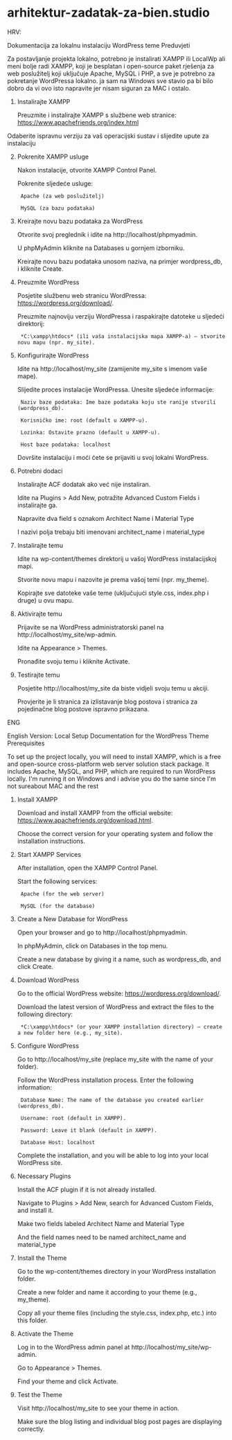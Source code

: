 # arhitektur-zadatak-za-bien.studio

HRV:

Dokumentacija za lokalnu instalaciju WordPress teme
Preduvjeti

Za postavljanje projekta lokalno, potrebno je instalirati XAMPP ili LocalWp ali meni bolje radi XAMPP, koji je besplatan i open-source paket rješenja za web poslužitelj koji uključuje Apache, MySQL i PHP, a sve je potrebno za pokretanje WordPressa lokalno. ja sam na Windows sve stavio pa bi bilo dobro da vi ovo isto napravite jer nisam siguran za MAC i ostalo.

1. Instalirajte XAMPP

    Preuzmite i instalirajte XAMPP s službene web stranice: https://www.apachefriends.org/index.html

 
Odaberite ispravnu verziju za vaš operacijski sustav i slijedite upute za instalaciju 

2. Pokrenite XAMPP usluge

    Nakon instalacije, otvorite XAMPP Control Panel.

    Pokrenite sljedeće usluge:

        Apache (za web poslužitelj)

        MySQL (za bazu podataka)

3. Kreirajte novu bazu podataka za WordPress

    Otvorite svoj preglednik i idite na http://localhost/phpmyadmin.

    U phpMyAdmin kliknite na Databases u gornjem izborniku.

    Kreirajte novu bazu podataka unosom naziva, na primjer wordpress_db, i kliknite Create.

4. Preuzmite WordPress

    Posjetite službenu web stranicu WordPressa: https://wordpress.org/download/.

    Preuzmite najnoviju verziju WordPressa i raspakirajte datoteke u sljedeći direktorij:

        *C:\xampp\htdocs* (ili vaša instalacijska mapa XAMPP-a) — stvorite novu mapu (npr. my_site).

5. Konfigurirajte WordPress

    Idite na http://localhost/my_site (zamijenite my_site s imenom vaše mape).

    Slijedite proces instalacije WordPressa. Unesite sljedeće informacije:

        Naziv baze podataka: Ime baze podataka koju ste ranije stvorili (wordpress_db).

        Korisničko ime: root (default u XAMPP-u).

        Lozinka: Ostavite prazno (default u XAMPP-u).

        Host baze podataka: localhost

    Dovršite instalaciju i moći ćete se prijaviti u svoj lokalni WordPress.

6. Potrebni dodaci

   Instalirajte ACF dodatak ako već nije instaliran.

   Idite na Plugins > Add New, potražite Advanced Custom Fields i instalirajte ga.

   Napravite dva field s oznakom Architect Name i Material Type

   I nazivi polja trebaju biti imenovani architect_name i material_type
   

8. Instalirajte temu

    Idite na wp-content/themes direktorij u vašoj WordPress instalacijskoj mapi.

    Stvorite novu mapu i nazovite je prema vašoj temi (npr. my_theme).

    Kopirajte sve datoteke vaše teme (uključujući style.css, index.php i druge) u ovu mapu.

9. Aktivirajte temu

    Prijavite se na WordPress administratorski panel na http://localhost/my_site/wp-admin.

    Idite na Appearance > Themes.

    Pronađite svoju temu i kliknite Activate.

10. Testirajte temu

    Posjetite http://localhost/my_site da biste vidjeli svoju temu u akciji.

    Provjerite je li stranica za izlistavanje blog postova i stranica za pojedinačne blog postove ispravno prikazana.


ENG

English Version:
Local Setup Documentation for the WordPress Theme
Prerequisites

To set up the project locally, you will need to install XAMPP, which is a free and open-source cross-platform web server solution stack package. It includes Apache, MySQL, and PHP, which are required to run WordPress locally. I'm running it on Windows and i advise you do the same since I'm not sureabout MAC and the rest

1. Install XAMPP

    Download and install XAMPP from the official website: https://www.apachefriends.org/download.html.

    Choose the correct version for your operating system and follow the installation instructions.

2. Start XAMPP Services

    After installation, open the XAMPP Control Panel.

    Start the following services:

        Apache (for the web server)

        MySQL (for the database)

3. Create a New Database for WordPress

    Open your browser and go to http://localhost/phpmyadmin.

    In phpMyAdmin, click on Databases in the top menu.

    Create a new database by giving it a name, such as wordpress_db, and click Create.

4. Download WordPress

    Go to the official WordPress website: https://wordpress.org/download/.

    Download the latest version of WordPress and extract the files to the following directory:

        *C:\xampp\htdocs* (or your XAMPP installation directory) — create a new folder here (e.g., my_site).

5. Configure WordPress

    Go to http://localhost/my_site (replace my_site with the name of your folder).

    Follow the WordPress installation process. Enter the following information:

        Database Name: The name of the database you created earlier (wordpress_db).

        Username: root (default in XAMPP).

        Password: Leave it blank (default in XAMPP).

        Database Host: localhost

    Complete the installation, and you will be able to log into your local WordPress site.

6. Necessary Plugins

   Install the ACF plugin if it is not already installed.

   Navigate to Plugins > Add New, search for Advanced Custom Fields, and install it.

   Make two fields labeled Architect Name and Material Type

   And the field names need to be named architect_name and material_type

8. Install the Theme

    Go to the wp-content/themes directory in your WordPress installation folder.

    Create a new folder and name it according to your theme (e.g., my_theme).

    Copy all your theme files (including the style.css, index.php, etc.) into this folder.

9. Activate the Theme

    Log in to the WordPress admin panel at http://localhost/my_site/wp-admin.

    Go to Appearance > Themes.

    Find your theme and click Activate.

10. Test the Theme

    Visit http://localhost/my_site to see your theme in action.

    Make sure the blog listing and individual blog post pages are displaying correctly.
